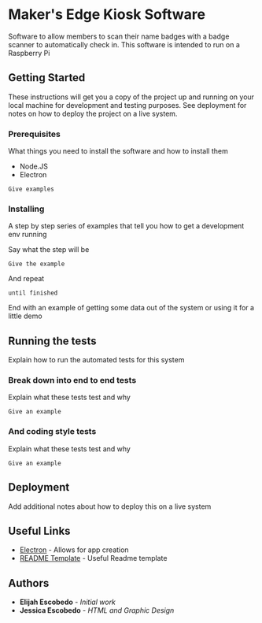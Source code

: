 # Maker's Edge Kiosk Software

Software to allow members to scan their name badges with a badge scanner to automatically check in. This software is intended to run on a Raspberry Pi

## Getting Started

These instructions will get you a copy of the project up and running on your local machine for development and testing purposes. See deployment for notes on how to deploy the project on a live system.

### Prerequisites

What things you need to install the software and how to install them

* Node.JS
* Electron

```
Give examples
```

### Installing

A step by step series of examples that tell you how to get a development env running

Say what the step will be

```
Give the example
```

And repeat

```
until finished
```

End with an example of getting some data out of the system or using it for a little demo

## Running the tests

Explain how to run the automated tests for this system

### Break down into end to end tests

Explain what these tests test and why

```
Give an example
```

### And coding style tests

Explain what these tests test and why

```
Give an example
```

## Deployment

Add additional notes about how to deploy this on a live system

## Useful Links

* [Electron](https://electronjs.org/) - Allows for app creation
* [README Template](https://gist.github.com/PurpleBooth/109311bb0361f32d87a2) - Useful Readme template

## Authors

* **Elijah Escobedo** - *Initial work*
* **Jessica Escobedo** - *HTML and Graphic Design*
